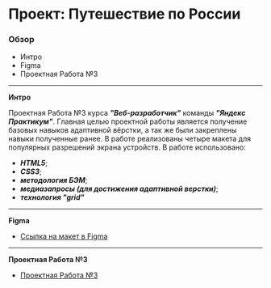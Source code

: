 # Проект: Путешествие по России

### Обзор
* Интро
* Figma
* Проектная Работа №3

------------------------------------------

**Интро**

Проектная Работа №3 курса ***"Веб-разработчик"*** команды ***"Яндекс Практикум"***.
Главная целью проектной работы является получение базовых навыков адаптивной вёрстки,
а так же были закреплены навыки полученные ранее.
В работе реализованы четыре макета для популярных разрешений экрана устройств. 
В работе использовано:
* ***HTML5***;
* ***CSS3***;
* ***методология БЭМ***;
* ***медиазапросы (для достижения адаптивной верстки)***;
* ***технология "grid"*** 

------------------------------------------

**Figma**

* [Ссылка на макет в Figma](https://www.figma.com/file/5S2WSbEFL6awjVWJ0NWL8Q/Sprint-3_-Russia-_-desktop-mobile?node-id=28503%3A0)

------------------------------------------

**Проектная Работа №3**

* [Проектная Работа №3](https://nikolaevsam.github.io/russian-travel/index.html)
